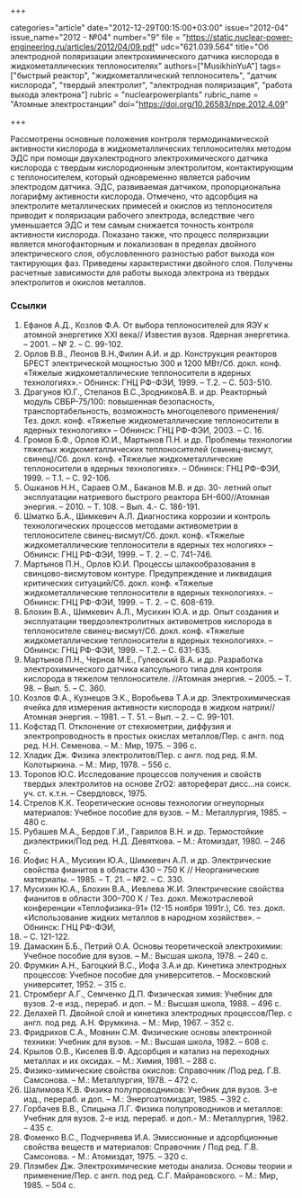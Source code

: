 +++

categories="article"
date="2012-12-29T00:15:00+03:00"
issue="2012-04"
issue_name="2012 - №04"
number="9"
file = "https://static.nuclear-power-engineering.ru/articles/2012/04/09.pdf"
udc="621.039.564"
title="Об электродной поляризации электрохимического датчика кислорода в жидкометаллических теплоносителях"
authors=["MusikhinYuA"]
tags=["быстрый реактор", "жидкометаллический теплоноситель", "датчик кислорода", "твердый электролит", "электродная поляризация", "работа выхода электрона"]
rubric = "nuclearpowerplants"
rubric_name = "Aтомные электростанции"
doi="https://doi.org/10.26583/npe.2012.4.09"

+++

Рассмотрены основные положения контроля термодинамической активности кислорода в жидкометаллических теплоносителях методом ЭДС при помощи двухэлектродного электрохимического датчика кислорода с твердым кислородионным электролитом, контактирующим с теплоносителем, который одновременно является рабочим электродом датчика. ЭДС, развиваемая датчиком, пропорциональна логарифму активности кислорода. Отмечено, что адсорбция на электролите металлических примесей и окислов из теплоносителя приводит к поляризации рабочего электрода, вследствие чего уменьшается ЭДС и тем самым снижается точность контроля активности кислорода. Показано также, что процесс поляризации является многофакторным и локализован в пределах двойного электрического слоя, обусловленного разностью работ выхода кон тактирующих фаз. Приведены характеристики двойного слоя. Получены расчетные зависимости для работы выхода электрона из твердых электролитов и окислов металлов.

### Ссылки

1. Ефанов А.Д., Козлов Ф.А. От выбора теплоносителей для ЯЭУ к атомной энергетике ХХI века// Известия вузов. Ядерная энергетика. – 2001. – № 2. – С. 99-102.
2. Орлов В.В., Леонов В.Н.,Филин А.И. и др. Конструкция реакторов БРЕСТ электрической мощностью 300 и 1200 МВт/Cб. докл. конф. «Тяжелые жидкометаллические теплоносители в ядерных технологиях».- Обнинск: ГНЦ РФ-ФЭИ, 1999. – Т.2. – С. 503-510.
3. Драгунов Ю.Г., Степанов В.С.,ЗродниковА.В. и др. Реакторный модуль СВБР-75/100: повышенная безопасность, транспортабельность, возможность многоцелевого применения/Тез. докл. конф. «Тяжелые жидкометаллические теплоносители в ядерных технологиях» – Обнинск: ГНЦ РФ-ФЭИ, 2003. – С. 16.
4. Громов Б.Ф., Орлов Ю.И., Мартынов П.Н. и др. Проблемы технологии тяжелых жидкометаллических теплоносителей (свинец-висмут, свинец)/Cб. докл. конф. «Тяжелые жидкометаллические теплоносители в ядерных технологиях». – Обнинск: ГНЦ РФ-ФЭИ, 1999. – Т.1. – С. 92-106.
5. Ошканов Н.Н., Сараев О.М., Баканов М.В. и др. 30- летний опыт эксплуатации натриевого быстрого реактора БН-600//Атомная энергия. – 2010. – Т. 108. – Вып. 4.- С. 186-191.
6. Шматко Б.А., Шимкевич А.Л. Диагностика коррозии и контроль технологических процессов методами активометрии в теплоносителе свинец-висмут/Cб. докл. конф. «Тяжелые жидкометаллические теплоносители в ядерных тех нологиях» – Обнинск: ГНЦ РФ-ФЭИ, 1999. – Т. 2. – С. 741-746.
7. Мартынов П.Н., Орлов Ю.И. Процессы шлакообразования в свинцово-висмутовом контуре. Предупреждение и ликвидация критических ситуаций/Cб. докл. конф. «Тяжелые жидкометаллические теплоносители в ядерных технологиях». – Обнинск: ГНЦ РФ-ФЭИ, 1999. – Т. 2. – С. 608-619.
8. Блохин В.А., Шимкевич А.Л., Мусихин Ю.А. и др. Опыт создания и эксплуатации твердоэлектролитных активометров кислорода в теплоносителе свинец-висмут/Cб. докл. конф. «Тяжелые жидкометаллические теплоносители в ядерных технологиях». – Обнинск: ГНЦ РФ-ФЭИ, 1999. – Т.2. – С. 631-635.
9. Мартынов П.Н., Чернов М.Е., Гулевский В.А. и др. Разработка электрохимического датчика капсульного типа для контроля кислорода в тяжелом теплоносителе. //Атомная энергия. – 2005. – Т. 98. – Вып. 5. – С. 360.
10. Козлов Ф.А., Кузнецов Э.К., Воробьева Т.А.и др. Электрохимическая ячейка для измерения активности кислорода в жидком натрии//Атомная энергия. – 1981. – Т. 51. – Вып. – 2. – С. 99-101.
11. Кофстад П. Отклонение от стехиометрии, диффузия и электропроводность в простых окислах металлов/Пер. с англ. под ред. Н.Н. Семенова. – М.: Мир, 1975. – 396 c.
12. Хладик Дж. Физика электролитов/Пер. с англ. под ред. Я.М. Колотыркина. – М.: Мир, 1978. – 556 с.
13. Торопов Ю.С. Исследование процессов получения и свойств твердых электролитов на основе ZrO2: автореферат дисс…на соиск. уч. ст. к.т.н. – Свердловск, 1975.
14. Стрелов К.К. Теоретические основы технологии огнеупорных материалов: Учебное пособие для вузов. – М.: Металлургия, 1985. – 480 с.
15. Рубашев М.А., Бердов Г.И., Гаврилов В.Н. и др. Термостойкие диэлектрики/Под ред. Н.Д. Девяткова. – М.: Атомиздат, 1980. – 246 с.
16. Иофис Н.А., Мусихин Ю.А., Шимкевич А.Л. и др. Электрические свойства фианитов в области 430 – 750 К // Неорганические материалы. – 1985. – Т. 21. – №2. – С. 330.
17. Мусихин Ю.А., Блохин В.А., Иевлева Ж.И. Электрические свойства фианитов в области 300–700 К / Тез. докл. Межотраслевой конференции «Теплофизика-91» (12-15 ноября 1991г.), Cб. тез. докл. «Использование жидких металлов в народном хозяйcтве». – Обнинск: ГНЦ РФ-ФЭИ,
1993. – С. 121-122.
18. Дамаскин Б.Б., Петрий О.А. Основы теоретической электрохимии: Учебное пособие для вузов. – М.: Высшая школа, 1978. – 240 с.
19. Фрумкин А.Н., Багоцкий В.С., Иофа З.А.и др. Кинетика электродных процесcов: Учебное пособие для университетов. – Московский университет, 1952. – 315 с.
20. Стромберг А.Г., Семченко Д.П. Физическая химия: Учебник для вузов. 2-е изд., перераб. и доп. – М.: Высшая школа, 1988. – 496 c.
21. Делахей П. Двойной слой и кинетика электродных процессов/Пер. с англ. под ред. А.Н. Фрумкина. – М.: Мир, 1967. – 352 с.
22. Фридрихов С.А., Мовнин С.М. Физические основы электронной техники: Учебник для вузов. – М.: Высшая школа, 1982. – 608 с.
23. Крылов О.В., Киселев В.Ф. Адсорбция и катализ на переходных металлах и их оксидах. – М.: Химия, 1981. – 288 с.
24. Физико-химические свойства окислов: Справочник /Под ред. Г.В. Самсонова. – М.: Металлургия, 1978. – 472 c.
25. Шалимова К.В. Физика полупроводников: Учебник для вузов. 3-е изд., перераб. и доп. – М.: Энергоатомиздат, 1985. – 392 с.
26. Горбачев В.В., Спицына Л.Г. Физика полупроводников и металлов: Учебник для вузов. 2-е изд. перераб. и доп.- М.: Металлургия, 1982. – 435 с.
27. Фоменко В.С., Подчерняева И.А. Эмиссионные и адсорбционные свойства веществ и материалов: Справочник / Под ред. Г.В. Самсонова. – М.: Атомиздат, 1975. – 320 c.
28. Плэмбек Дж. Электрохимические методы анализа. Основы теории и применение/Пер. с англ. под ред. С.Г. Майрановского. – М.: Мир, 1985. – 504 с.